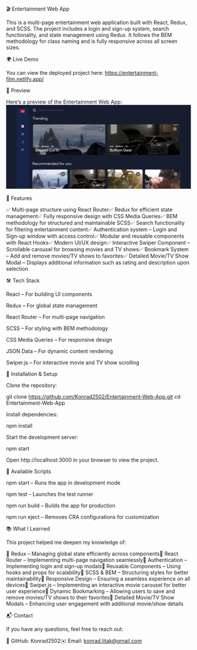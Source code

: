 🎬 Entertainment Web App

This is a multi-page entertainment web application built with React, Redux, and SCSS. The project includes a login and sign-up system, search functionality, and state management using Redux. It follows the BEM methodology for class naming and is fully responsive across all screen sizes.

🌍 Live Demo

You can view the deployed project here: https://entertainment-film.netlify.app/

📸 Preview

Here’s a preview of the Entertainment Web App:
![Entertainment Web App Preview](assets/entertainment-preview.png)

📌 Features

✅ Multi-page structure using React Router✅ Redux for efficient state management✅ Fully responsive design with CSS Media Queries✅ BEM methodology for structured and maintainable SCSS✅ Search functionality for filtering entertainment content✅ Authentication system – Login and Sign-up window with access control✅ Modular and reusable components with React Hooks✅ Modern UI/UX design✅ Interactive Swiper Component – Scrollable carousel for browsing movies and TV shows✅ Bookmark System – Add and remove movies/TV shows to favorites✅ Detailed Movie/TV Show Modal – Displays additional information such as rating and description upon selection

🛠️ Tech Stack

React – For building UI components

Redux – For global state management

React Router – For multi-page navigation

SCSS – For styling with BEM methodology

CSS Media Queries – For responsive design

JSON Data – For dynamic content rendering

Swiper.js – For interactive movie and TV show scrolling

🚀 Installation & Setup

Clone the repository:

git clone https://github.com/Konrad2502/Entertainment-Web-App.git
cd Entertainment-Web-App

Install dependencies:

npm install

Start the development server:

npm start

Open http://localhost:3000 in your browser to view the project.

📜 Available Scripts

npm start – Runs the app in development mode

npm test – Launches the test runner

npm run build – Builds the app for production

npm run eject – Removes CRA configurations for customization

📚 What I Learned

This project helped me deepen my knowledge of:

🎯 Redux – Managing global state efficiently across components🎯 React Router – Implementing multi-page navigation seamlessly🎯 Authentication – Implementing login and sign-up modals🎯 Reusable Components – Using hooks and props for scalability🎯 SCSS & BEM – Structuring styles for better maintainability🎯 Responsive Design – Ensuring a seamless experience on all devices🎯 Swiper.js – Implementing an interactive movie carousel for better user experience🎯 Dynamic Bookmarking – Allowing users to save and remove movies/TV shows to their favorites🎯 Detailed Movie/TV Show Modals – Enhancing user engagement with additional movie/show details

📬 Contact

If you have any questions, feel free to reach out:

🔗 GitHub: Konrad2502✉️ Email: konrad.litak@gmail.com

